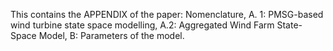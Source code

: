 This contains the APPENDIX of the paper:
Nomenclature,
A. 1: PMSG-based wind turbine state space modelling,
A.2: Aggregated Wind Farm State-Space Model,
B: Parameters of the model.
